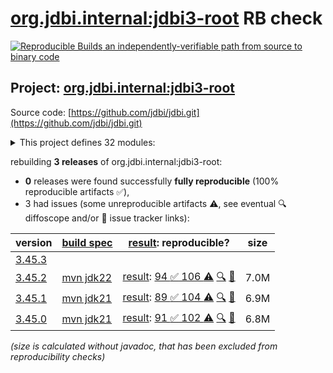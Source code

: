 [org.jdbi.internal:jdbi3-root](https://central.sonatype.com/artifact/org.jdbi.internal/jdbi3-root/versions) RB check
=======

[![Reproducible Builds](https://reproducible-builds.org/images/logos/rb.svg) an independently-verifiable path from source to binary code](https://reproducible-builds.org/)

## Project: [org.jdbi.internal:jdbi3-root](https://central.sonatype.com/artifact/org.jdbi.internal/jdbi3-root/versions)

Source code: [https://github.com/jdbi/jdbi.git](https://github.com/jdbi/jdbi.git)

<details><summary>This project defines 32 modules:</summary>

* [org.jdbi.internal:jdbi3-parent](https://central.sonatype.com/artifact/org.jdbi.internal/jdbi3-parent/3.45.2)
* [org.jdbi.internal:jdbi3-policy](https://central.sonatype.com/artifact/org.jdbi.internal/jdbi3-policy/3.45.2)
* [org.jdbi.internal:jdbi3-root](https://central.sonatype.com/artifact/org.jdbi.internal/jdbi3-root/3.45.2)
* [org.jdbi:jdbi3-bom](https://central.sonatype.com/artifact/org.jdbi/jdbi3-bom/3.45.2)
* [org.jdbi:jdbi3-build-parent](https://central.sonatype.com/artifact/org.jdbi/jdbi3-build-parent/3.45.2)
* [org.jdbi:jdbi3-caffeine-cache](https://central.sonatype.com/artifact/org.jdbi/jdbi3-caffeine-cache/3.45.2)
* [org.jdbi:jdbi3-commons-text](https://central.sonatype.com/artifact/org.jdbi/jdbi3-commons-text/3.45.2)
* [org.jdbi:jdbi3-core](https://central.sonatype.com/artifact/org.jdbi/jdbi3-core/3.45.2)
* [org.jdbi:jdbi3-examples](https://central.sonatype.com/artifact/org.jdbi/jdbi3-examples/3.45.2)
* [org.jdbi:jdbi3-freemarker](https://central.sonatype.com/artifact/org.jdbi/jdbi3-freemarker/3.45.2)
* [org.jdbi:jdbi3-generator](https://central.sonatype.com/artifact/org.jdbi/jdbi3-generator/3.45.2)
* [org.jdbi:jdbi3-gson2](https://central.sonatype.com/artifact/org.jdbi/jdbi3-gson2/3.45.2)
* [org.jdbi:jdbi3-guava](https://central.sonatype.com/artifact/org.jdbi/jdbi3-guava/3.45.2)
* [org.jdbi:jdbi3-guice](https://central.sonatype.com/artifact/org.jdbi/jdbi3-guice/3.45.2)
* [org.jdbi:jdbi3-jackson2](https://central.sonatype.com/artifact/org.jdbi/jdbi3-jackson2/3.45.2)
* [org.jdbi:jdbi3-jodatime2](https://central.sonatype.com/artifact/org.jdbi/jdbi3-jodatime2/3.45.2)
* [org.jdbi:jdbi3-jpa](https://central.sonatype.com/artifact/org.jdbi/jdbi3-jpa/3.45.2)
* [org.jdbi:jdbi3-json](https://central.sonatype.com/artifact/org.jdbi/jdbi3-json/3.45.2)
* [org.jdbi:jdbi3-kotlin](https://central.sonatype.com/artifact/org.jdbi/jdbi3-kotlin/3.45.2)
* [org.jdbi:jdbi3-kotlin-sqlobject](https://central.sonatype.com/artifact/org.jdbi/jdbi3-kotlin-sqlobject/3.45.2)
* [org.jdbi:jdbi3-moshi](https://central.sonatype.com/artifact/org.jdbi/jdbi3-moshi/3.45.2)
* [org.jdbi:jdbi3-noop-cache](https://central.sonatype.com/artifact/org.jdbi/jdbi3-noop-cache/3.45.2)
* [org.jdbi:jdbi3-oracle12](https://central.sonatype.com/artifact/org.jdbi/jdbi3-oracle12/3.45.2)
* [org.jdbi:jdbi3-postgis](https://central.sonatype.com/artifact/org.jdbi/jdbi3-postgis/3.45.2)
* [org.jdbi:jdbi3-postgres](https://central.sonatype.com/artifact/org.jdbi/jdbi3-postgres/3.45.2)
* [org.jdbi:jdbi3-spring5](https://central.sonatype.com/artifact/org.jdbi/jdbi3-spring5/3.45.2)
* [org.jdbi:jdbi3-sqlite](https://central.sonatype.com/artifact/org.jdbi/jdbi3-sqlite/3.45.2)
* [org.jdbi:jdbi3-sqlobject](https://central.sonatype.com/artifact/org.jdbi/jdbi3-sqlobject/3.45.2)
* [org.jdbi:jdbi3-stringtemplate4](https://central.sonatype.com/artifact/org.jdbi/jdbi3-stringtemplate4/3.45.2)
* [org.jdbi:jdbi3-testcontainers](https://central.sonatype.com/artifact/org.jdbi/jdbi3-testcontainers/3.45.2)
* [org.jdbi:jdbi3-testing](https://central.sonatype.com/artifact/org.jdbi/jdbi3-testing/3.45.2)
* [org.jdbi:jdbi3-vavr](https://central.sonatype.com/artifact/org.jdbi/jdbi3-vavr/3.45.2)
</details>

rebuilding **3 releases** of org.jdbi.internal:jdbi3-root:
- **0** releases were found successfully **fully reproducible** (100% reproducible artifacts :white_check_mark:),
- 3 had issues (some unreproducible artifacts :warning:, see eventual :mag: diffoscope and/or :memo: issue tracker links):

| version | [build spec](/BUILDSPEC.md) | [result](https://reproducible-builds.org/docs/jvm/): reproducible? | size |
| -- | --------- | ------ | -- |
| [3.45.3](https://central.sonatype.com/artifact/org.jdbi.internal/jdbi3-root/3.45.3/pom) | | | |
| [3.45.2](https://central.sonatype.com/artifact/org.jdbi.internal/jdbi3-root/3.45.2/pom) | [mvn jdk22](jdbi3-root-3.45.2.buildspec) | [result](jdbi3-parent-3.45.2.buildinfo): [94 :white_check_mark:  106 :warning:](jdbi3-parent-3.45.2.buildcompare) [:mag:](jdbi3-parent-3.45.2.diffoscope) [:memo:](https://github.com/basepom/basepom/pull/73) | 7.0M |
| [3.45.1](https://central.sonatype.com/artifact/org.jdbi.internal/jdbi3-root/3.45.1/pom) | [mvn jdk21](jdbi3-root-3.45.1.buildspec) | [result](jdbi3-parent-3.45.1.buildinfo): [89 :white_check_mark:  104 :warning:](jdbi3-parent-3.45.1.buildcompare) [:mag:](jdbi3-parent-3.45.1.diffoscope) [:memo:](https://github.com/basepom/basepom/pull/73) | 6.9M |
| [3.45.0](https://central.sonatype.com/artifact/org.jdbi.internal/jdbi3-root/3.45.0/pom) | [mvn jdk21](jdbi3-root-3.45.0.buildspec) | [result](jdbi3-parent-3.45.0.buildinfo): [91 :white_check_mark:  102 :warning:](jdbi3-parent-3.45.0.buildcompare) [:mag:](jdbi3-parent-3.45.0.diffoscope) [:memo:](https://github.com/basepom/basepom/pull/73) | 6.8M |

<i>(size is calculated without javadoc, that has been excluded from reproducibility checks)</i>

